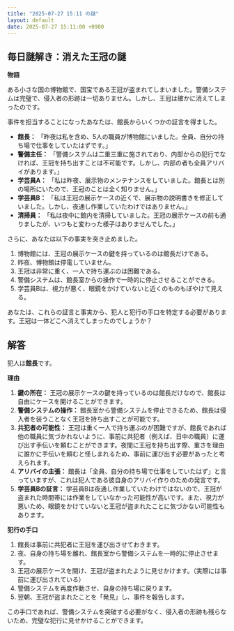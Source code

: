 ```yaml
---
title: "2025-07-27 15:11 の謎"
layout: default
date: 2025-07-27 15:11:00 +0900
---
```

## 毎日謎解き：消えた王冠の謎

**物語**

ある小さな国の博物館で、国宝である王冠が盗まれてしまいました。警備システムは完璧で、侵入者の形跡は一切ありません。しかし、王冠は確かに消えてしまったのです。

事件を担当することになったあなたは、館長からいくつかの証言を得ました。

*   **館長：** 「昨夜は私を含め、5人の職員が博物館にいました。全員、自分の持ち場で仕事をしていたはずです。」
*   **警備主任：** 「警備システムは二重三重に施されており、内部からの犯行でなければ、王冠を持ち出すことは不可能です。しかし、内部の者も全員アリバイがあります。」
*   **学芸員A：** 「私は昨夜、展示物のメンテナンスをしていました。館長とは別の場所にいたので、王冠のことは全く知りません。」
*   **学芸員B：** 「私は王冠の展示ケースの近くで、展示物の説明書きを修正していました。しかし、夜通し作業していたわけではありません。」
*   **清掃員：** 「私は夜中に館内を清掃していました。王冠の展示ケースの前も通りましたが、いつもと変わった様子はありませんでした。」

さらに、あなたは以下の事実を突き止めました。

1.  博物館には、王冠の展示ケースの鍵を持っているのは館長だけである。
2.  昨夜、博物館は停電していません。
3.  王冠は非常に重く、一人で持ち運ぶのは困難である。
4.  警備システムは、館長室からの操作で一時的に停止させることができる。
5.  学芸員Bは、視力が悪く、眼鏡をかけていないと近くのものもぼやけて見える。

あなたは、これらの証言と事実から、犯人と犯行の手口を特定する必要があります。王冠は一体どこへ消えてしまったのでしょうか？

## 解答

犯人は**館長**です。

**理由**

1.  **鍵の所在：** 王冠の展示ケースの鍵を持っているのは館長だけなので、館長は自由にケースを開けることができます。
2.  **警備システムの操作：** 館長室から警備システムを停止できるため、館長は侵入者を装うことなく王冠を持ち出すことが可能です。
3.  **共犯者の可能性：** 王冠は重く一人で持ち運ぶのが困難ですが、館長であれば他の職員に気づかれないように、事前に共犯者（例えば、日中の職員）に運び出す手伝いを頼むことができます。夜間に王冠を持ち出す際、重さを理由に誰かに手伝いを頼むと怪しまれるため、事前に運び出す必要があったと考えられます。
4.  **アリバイの主張：** 館長は「全員、自分の持ち場で仕事をしていたはず」と言っていますが、これは犯人である彼自身のアリバイ作りのための発言です。
5.  **学芸員Bの証言：** 学芸員Bは夜通し作業していたわけではないので、王冠が盗まれた時間帯には作業をしていなかった可能性が高いです。また、視力が悪いため、眼鏡をかけていないと王冠が盗まれたことに気づかない可能性もあります。

**犯行の手口**

1.  館長は事前に共犯者に王冠を運び出させておきます。
2.  夜、自身の持ち場を離れ、館長室から警備システムを一時的に停止させます。
3.  王冠の展示ケースを開け、王冠が盗まれたように見せかけます。（実際には事前に運び出されている）
4.  警備システムを再度作動させ、自身の持ち場に戻ります。
5.  翌朝、王冠が盗まれたことを「発見」し、事件を報告します。

この手口であれば、警備システムを突破する必要がなく、侵入者の形跡も残らないため、完璧な犯行に見せかけることができます。
